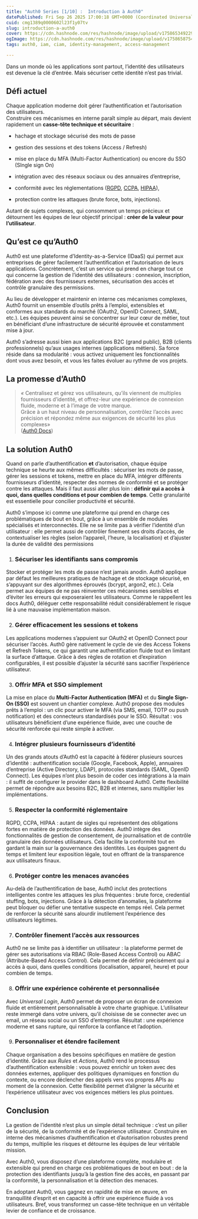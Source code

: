 ```yaml
---
title: "Auth0 Series [1/10] :  Introduction à Auth0"
datePublished: Fri Sep 26 2025 17:00:18 GMT+0000 (Coordinated Universal Time)
cuid: cmg1389q0000602l23f1y07tv
slug: introduction-a-auth0
cover: https://cdn.hashnode.com/res/hashnode/image/upload/v1758653492299/4e97a6ee-2bdf-46af-bc56-b5383d36aefd.jpeg
ogImage: https://cdn.hashnode.com/res/hashnode/image/upload/v1758658754573/73d66398-53d2-4e91-88bd-7bd7562237db.jpeg
tags: auth0, iam, ciam, identity-management, access-management

---
```


Dans un monde où les applications sont partout, l’identité des utilisateurs est devenue la clé d’entrée. Mais sécuriser cette identité n’est pas trivial.

## Défi actuel

Chaque application moderne doit gérer l’authentification et l’autorisation des utilisateurs.  
Construire ces mécanismes en interne paraît simple au départ, mais devient rapidement un **casse-tête technique et sécuritaire** :

* hachage et stockage sécurisé des mots de passe
    
* gestion des sessions et des tokens (Access / Refresh)
    
* mise en place du MFA (Multi-Factor Authentication) ou encore du SSO (SIngle sign On)
    
* intégration avec des réseaux sociaux ou des annuaires d’entreprise,
    
* conformité avec les réglementations ([RGPD](https://www.economie.gouv.fr/entreprises/gerer-son-entreprise-au-quotidien/assurer-sa-cybersecurite-et-la-protection-de-ses/le), [CCPA](https://www.ibm.com/fr-fr/topics/ccpa-compliance), [HIPAA](https://cloud.google.com/security/compliance/hipaa-compliance?hl=fr)),
    
* protection contre les attaques (brute force, bots, injections).
    

Autant de sujets complexes, qui consomment un temps précieux et détournent les équipes de leur objectif principal : **créer de la valeur pour l’utilisateur**.

## Qu’est ce qu’Auth0

Auth0 est une plateforme d’Identity-as-a-Service (IDaaS) qui permet aux entreprises de gérer facilement l’authentification et l’autorisation de leurs applications. Concrètement, c’est un service qui prend en charge tout ce qui concerne la gestion de l’identité des utilisateurs : connexion, inscription, fédération avec des fournisseurs externes, sécurisation des accès et contrôle granulaire des permissions.

Au lieu de développer et maintenir en interne ces mécanismes complexes, Auth0 fournit un ensemble d’outils prêts à l’emploi, extensibles et conformes aux standards du marché (OAuth2, OpenID Connect, SAML, etc.). Les équipes peuvent ainsi se concentrer sur leur cœur de métier, tout en bénéficiant d’une infrastructure de sécurité éprouvée et constamment mise à jour.

Auth0 s’adresse aussi bien aux applications B2C (grand public), B2B (clients professionnels) qu’aux usages internes (applications métiers). Sa force réside dans sa modularité : vous activez uniquement les fonctionnalités dont vous avez besoin, et vous les faites évoluer au rythme de vos projets.

## La promesse d’Auth0

> *«* Centralisez et gérez vos utilisateurs, qu’ils viennent de multiples fournisseurs d’identité, et offrez-leur une expérience de connexion fluide, moderne et à l’image de votre marque.  
> Grâce à un haut niveau de personnalisation, contrôlez l’accès avec précision et répondez même aux exigences de sécurité les plus complexes»  
> ([Auth0 Docs](https://auth0.com/docs))

## La solution Auth0

Quand on parle d’authentification **et** d’autorisation, chaque équipe technique se heurte aux mêmes difficultés : sécuriser les mots de passe, gérer les sessions et tokens, mettre en place du MFA, intégrer différents fournisseurs d’identité, respecter des normes de conformité et se protéger contre les attaques. Mais il faut aussi aller plus loin : **définir qui a accès à quoi, dans quelles conditions et pour combien de temps**. Cette granularité est essentielle pour concilier productivité et sécurité.

Auth0 s’impose ici comme une plateforme qui prend en charge ces problématiques de bout en bout, grâce à un ensemble de modules spécialisés et interconnectés. Elle ne se limite pas à vérifier l’identité d’un utilisateur : elle permet aussi de contrôler finement ses droits d’accès, de contextualiser les règles (selon l’appareil, l’heure, la localisation) et d’ajuster la durée de validité des permissions

1. ### Sécuriser les identifiants sans compromis
    

Stocker et protéger les mots de passe n’est jamais anodin. Auth0 applique par défaut les meilleures pratiques de hachage et de stockage sécurisé, en s’appuyant sur des algorithmes éprouvés (bcrypt, argon2, etc.). Cela permet aux équipes de ne pas réinventer ces mécanismes sensibles et d’éviter les erreurs qui exposeraient les utilisateurs. Comme le rappellent les docs Auth0, déléguer cette responsabilité réduit considérablement le risque lié à une mauvaise implémentation maison.

2. ### Gérer efficacement les sessions et tokens
    

Les applications modernes s’appuient sur OAuth2 et OpenID Connect pour sécuriser l’accès. Auth0 gère nativement le cycle de vie des Access Tokens et Refresh Tokens, ce qui garantit une authentification fluide tout en limitant la surface d’attaque. Grâce à des règles de rotation et d’expiration configurables, il est possible d’ajuster la sécurité sans sacrifier l’expérience utilisateur.

3. ### Offrir MFA et SSO simplement
    

La mise en place du **Multi-Factor Authentication (MFA)** et du **Single Sign-On (SSO)** est souvent un chantier complexe. Auth0 propose des modules prêts à l’emploi : un clic pour activer le MFA (via SMS, email, TOTP ou push notification) et des connecteurs standardisés pour le SSO. Résultat : vos utilisateurs bénéficient d’une expérience fluide, avec une couche de sécurité renforcée qui reste simple à activer.

4. ### Intégrer plusieurs fournisseurs d’identité
    

Un des grands atouts d’Auth0 est la capacité à fédérer plusieurs sources d’identité : authentification sociale (Google, Facebook, Apple), annuaires d’entreprise (Active Directory, LDAP), protocoles standards (SAML, OpenID Connect). Les équipes n’ont plus besoin de coder ces intégrations à la main : il suffit de configurer le provider dans le dashboard Auth0. Cette flexibilité permet de répondre aux besoins B2C, B2B et internes, sans multiplier les implémentations.

5. ### Respecter la conformité réglementaire
    

RGPD, CCPA, HIPAA : autant de sigles qui représentent des obligations fortes en matière de protection des données. Auth0 intègre des fonctionnalités de gestion de consentement, de journalisation et de contrôle granulaire des données utilisateurs. Cela facilite la conformité tout en gardant la main sur la gouvernance des identités. Les équipes gagnent du temps et limitent leur exposition légale, tout en offrant de la transparence aux utilisateurs finaux.

6. ### Protéger contre les menaces avancées
    

Au-delà de l’authentification de base, Auth0 inclut des protections intelligentes contre les attaques les plus fréquentes : brute force, credential stuffing, bots, injections. Grâce à la détection d’anomalies, la plateforme peut bloquer ou défier une tentative suspecte en temps réel. Cela permet de renforcer la sécurité sans alourdir inutilement l’expérience des utilisateurs légitimes.

7. ### Contrôler finement l’accès aux ressources
    

Auth0 ne se limite pas à identifier un utilisateur : la plateforme permet de gérer ses autorisations via RBAC (Role-Based Access Control) ou ABAC (Attribute-Based Access Control). Cela permet de définir précisément qui a accès à quoi, dans quelles conditions (localisation, appareil, heure) et pour combien de temps.

8. ### Offrir une expérience cohérente et personnalisée
    

Avec *Universal Login*, Auth0 permet de proposer un écran de connexion fluide et entièrement personnalisable à votre charte graphique. L’utilisateur reste immergé dans votre univers, qu’il choisisse de se connecter avec un email, un réseau social ou un SSO d’entreprise. Résultat : une expérience moderne et sans rupture, qui renforce la confiance et l’adoption.

9. ### Personnaliser et étendre facilement
    

Chaque organisation a des besoins spécifiques en matière de gestion d’identité. Grâce aux *Rules* et *Actions*, Auth0 rend le processus d’authentification extensible : vous pouvez enrichir un token avec des données externes, appliquer des politiques dynamiques en fonction du contexte, ou encore déclencher des appels vers vos propres APIs au moment de la connexion. Cette flexibilité permet d’aligner la sécurité et l’expérience utilisateur avec vos exigences métiers les plus pointues.

## Conclusion

La gestion de l’identité n’est plus un simple détail technique : c’est un pilier de la sécurité, de la conformité et de l’expérience utilisateur. Construire en interne des mécanismes d’authentification et d’autorisation robustes prend du temps, multiplie les risques et détourne les équipes de leur véritable mission.

Avec Auth0, vous disposez d’une plateforme complète, modulaire et extensible qui prend en charge ces problématiques de bout en bout : de la protection des identifiants jusqu’à la gestion fine des accès, en passant par la conformité, la personnalisation et la détection des menaces.

En adoptant Auth0, vous gagnez en rapidité de mise en œuvre, en tranquillité d’esprit et en capacité à offrir une expérience fluide à vos utilisateurs. Bref, vous transformez un casse-tête technique en un véritable levier de confiance et de croissance.